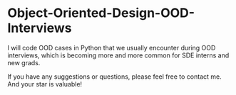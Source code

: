 # Object-Oriented-Design-OOD-Interviews

I will code OOD cases in Python that we usually encounter during OOD interviews, which is becoming more and more common for SDE interns and new grads. 

If you have any suggestions or questions, please feel free to contact me. And your star is valuable!
